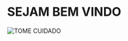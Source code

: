 # SEJAM BEM VINDO
![TOME CUIDADO](https://github.com/TIAGOH515/English-assignment.html/blob/main/bemvindo_blog1.png)
